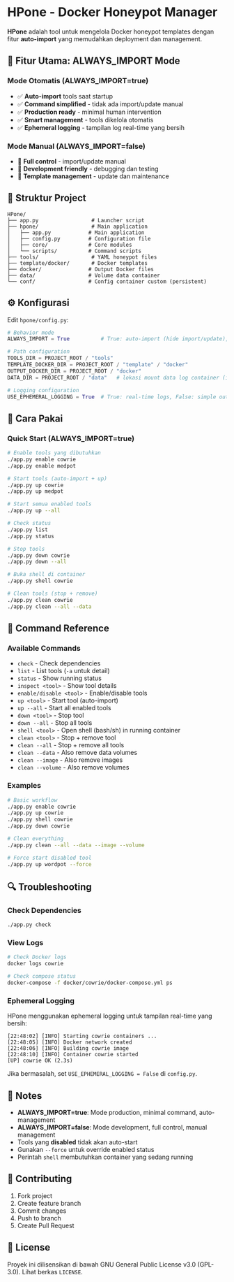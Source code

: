 # HPone - Docker Honeypot Manager

**HPone** adalah tool untuk mengelola Docker honeypot templates dengan fitur **auto-import** yang memudahkan deployment dan management.

## 🚀 Fitur Utama: ALWAYS_IMPORT Mode

### **Mode Otomatis (ALWAYS_IMPORT=true)**
- ✅ **Auto-import** tools saat startup
- ✅ **Command simplified** - tidak ada import/update manual
- ✅ **Production ready** - minimal human intervention
- ✅ **Smart management** - tools dikelola otomatis
- ✅ **Ephemeral logging** - tampilan log real-time yang bersih

### **Mode Manual (ALWAYS_IMPORT=false)**
- 🔧 **Full control** - import/update manual
- 🔧 **Development friendly** - debugging dan testing
- 🔧 **Template management** - update dan maintenance

## 📁 Struktur Project

```
HPone/
├── app.py                 # Launcher script
├── hpone/                 # Main application
│   ├── app.py            # Main application
│   ├── config.py         # Configuration file
│   ├── core/             # Core modules
│   └── scripts/          # Command scripts
├── tools/                 # YAML honeypot files
├── template/docker/       # Docker templates
├── docker/               # Output Docker files
├── data/                 # Volume data container
└── conf/                 # Config container custom (persistent)
```

## ⚙️ Konfigurasi

Edit `hpone/config.py`:

```python
# Behavior mode
ALWAYS_IMPORT = True          # True: auto-import (hide import/update), False: manual control

# Path configuration
TOOLS_DIR = PROJECT_ROOT / "tools"
TEMPLATE_DOCKER_DIR = PROJECT_ROOT / "template" / "docker"
OUTPUT_DOCKER_DIR = PROJECT_ROOT / "docker"
DATA_DIR = PROJECT_ROOT / "data"   # lokasi mount data log container (ini buat filter kalo folder clean ini aman di hapus)

# Logging configuration
USE_EPHEMERAL_LOGGING = True  # True: real-time logs, False: simple output
```

## 🎯 Cara Pakai

### **Quick Start (ALWAYS_IMPORT=true)**

```bash
# Enable tools yang dibutuhkan
./app.py enable cowrie
./app.py enable medpot

# Start tools (auto-import + up)
./app.py up cowrie
./app.py up medpot

# Start semua enabled tools
./app.py up --all

# Check status
./app.py list
./app.py status

# Stop tools
./app.py down cowrie
./app.py down --all

# Buka shell di container
./app.py shell cowrie

# Clean tools (stop + remove)
./app.py clean cowrie
./app.py clean --all --data
```

## 🔧 Command Reference

### **Available Commands**
- `check` - Check dependencies
- `list` - List tools (`-a` untuk detail)
- `status` - Show running status
- `inspect <tool>` - Show tool details
- `enable/disable <tool>` - Enable/disable tools
- `up <tool>` - Start tool (auto-import)
- `up --all` - Start all enabled tools
- `down <tool>` - Stop tool
- `down --all` - Stop all tools
- `shell <tool>` - Open shell (bash/sh) in running container
- `clean <tool>` - Stop + remove tool
- `clean --all` - Stop + remove all tools
- `clean --data` - Also remove data volumes
- `clean --image` - Also remove images
- `clean --volume` - Also remove volumes

### **Examples**

```bash
# Basic workflow
./app.py enable cowrie
./app.py up cowrie
./app.py shell cowrie
./app.py down cowrie

# Clean everything
./app.py clean --all --data --image --volume

# Force start disabled tool
./app.py up wordpot --force
```

## 🔍 Troubleshooting

### **Check Dependencies**
```bash
./app.py check
```

### **View Logs**
```bash
# Check Docker logs
docker logs cowrie

# Check compose status
docker-compose -f docker/cowrie/docker-compose.yml ps
```

### **Ephemeral Logging**
HPone menggunakan ephemeral logging untuk tampilan real-time yang bersih:

```
[22:48:02] [INFO] Starting cowrie containers ...
[22:48:05] [INFO] Docker network created
[22:48:06] [INFO] Building cowrie image
[22:48:10] [INFO] Container cowrie started
[UP] cowrie OK (2.3s)
```

Jika bermasalah, set `USE_EPHEMERAL_LOGGING = False` di `config.py`.

## 📝 Notes

- **ALWAYS_IMPORT=true**: Mode production, minimal command, auto-management
- **ALWAYS_IMPORT=false**: Mode development, full control, manual management
- Tools yang **disabled** tidak akan auto-start
- Gunakan `--force` untuk override enabled status
- Perintah `shell` membutuhkan container yang sedang running

## 🤝 Contributing

1. Fork project
2. Create feature branch
3. Commit changes
4. Push to branch
5. Create Pull Request

## 📄 License

Proyek ini dilisensikan di bawah GNU General Public License v3.0 (GPL-3.0). Lihat berkas `LICENSE`.
